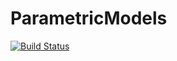 # ParametricModels

[![Build Status](https://github.com/vboussange/ParametricModels.jl/actions/workflows/CI.yml/badge.svg?branch=main)](https://github.com/vboussange/ParametricModels.jl/actions/workflows/CI.yml?query=branch%3Amain)
